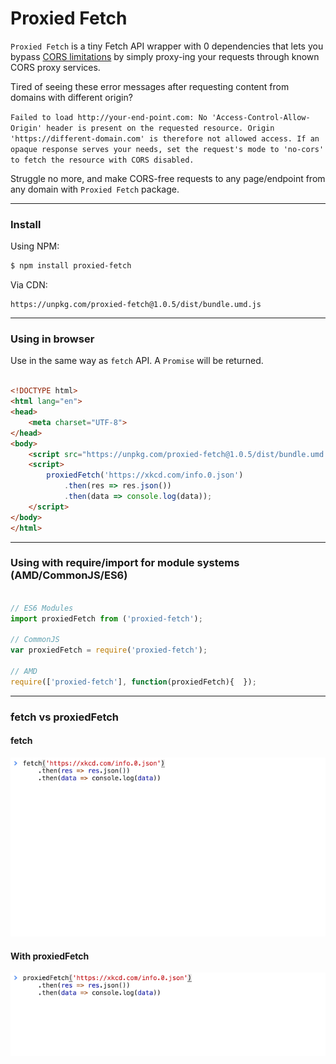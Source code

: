 # Proxied Fetch

`Proxied Fetch` is a tiny Fetch API wrapper with 0 dependencies that lets you bypass [CORS limitations](https://developer.mozilla.org/en-US/docs/Web/HTTP/CORS) by simply proxy-ing your requests through known CORS proxy services.

Tired of seeing these error messages after requesting content from domains with different origin?

`Failed to load http://your-end-point.com: No 'Access-Control-Allow-Origin' header is present on the requested resource. Origin 'https://different-domain.com' is therefore not allowed access. If an opaque response serves your needs, set the request's mode to 'no-cors' to fetch the resource with CORS disabled.`

Struggle no more, and make CORS-free requests to any page/endpoint from any domain with `Proxied Fetch` package.

***

### Install

Using NPM:

```bash
$ npm install proxied-fetch
```

Via CDN:

```
https://unpkg.com/proxied-fetch@1.0.5/dist/bundle.umd.js
```

***

### Using in browser

Use in the same way as `fetch` API. A `Promise` will be returned.

```html

<!DOCTYPE html>
<html lang="en">
<head>
    <meta charset="UTF-8">
</head>
<body>
    <script src="https://unpkg.com/proxied-fetch@1.0.5/dist/bundle.umd.js"></script>
    <script>
        proxiedFetch('https://xkcd.com/info.0.json')
            .then(res => res.json())
            .then(data => console.log(data));
    </script>
</body>
</html>

```

***

### Using with require/import for module systems (AMD/CommonJS/ES6)

```javascript

// ES6 Modules
import proxiedFetch from ('proxied-fetch');

// CommonJS
var proxiedFetch = require('proxied-fetch');

// AMD
require(['proxied-fetch'], function(proxiedFetch){  });

```

***

### fetch vs proxiedFetch
####  fetch

![ajax request with fetch API](https://raw.githubusercontent.com/Leo4815162342/proxied-fetch/master/fetch.gif)

#### With proxiedFetch

![ajax request with proxiedFetch](https://raw.githubusercontent.com/Leo4815162342/proxied-fetch/master/proxiedFetch.gif)
